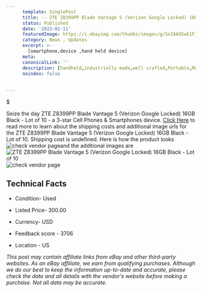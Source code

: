 ```yaml
---
      template: SinglePost
      title: -- ZTE Z8399PP Blade Vantage 5 (Verizon Google Locked) 16GB Black - Lot of 10
      status: Published
      date: '2023-02-11'
      featuredImage: https://i.ebayimg.com/thumbs/images/g/SoIAAOSwE1Fj3aDU/s-l225.jpg
      category: News , Updates
      excerpt: >-
        [smartphone,device ,hand held device]
      meta:
      canonicalLink: ''
      description: [handheld,industrially made,well crafted,Portable,Mobile,Compact,Convenient,Lightweight,Maneuverable,Man-portable,Miniature,Carriable,Hand-held,Light,Holdable,Transportable,Mobile device,Pocket-sized,On-the-go,Wireless,Cordless,Compact size,Convenient size, smartphone,device ,hand held device]
      noindex: false
      
        
---
```

$

Seize the day ZTE Z8399PP Blade Vantage 5 (Verizon Google Locked) 16GB Black - Lot of 10 - a 3-star Cell Phones & Smartphones device. [Click Here](https://www.ebay.com/itm/285140988802?hash=item4263ba3382%3Ag%3ASoIAAOSwE1Fj3aDU&mkevt=1&mkcid=1&mkrid=711-53200-19255-0&campid=%253CePNCampaignId%253E&customid=%253CreferenceId%253E&toolid=10049) to read more to learn about the shipping costs and additional image urls for the ZTE Z8399PP Blade Vantage 5 (Verizon Google Locked) 16GB Black - Lot of 10. Shipping cost is undefined. Here is how the product looks ![check vendor page](https://i.ebayimg.com/thumbs/images/g/SoIAAOSwE1Fj3aDU/s-l225.jpg)and the additional images are![ZTE Z8399PP Blade Vantage 5 (Verizon Google Locked) 16GB Black - Lot of 10](https://i.ebayimg.com/images/g/SoIAAOSwE1Fj3aDU/s-l1200.jpg)![check vendor page](https://origin-galleryplus.ebayimg.com/ws/web/285140988802_2_0_1/225x225.jpg)



 ## Technical Facts 



     
      

 - Condition- Used 


      

 - Listed Price- 300.00 


      

 - Currency- USD 


      

 - Feedback score - 3706 


      

 - Location - US 


      
      

 *_This post may contain affiliate links from eBay and other third-party websites. As an eBay affiliate, we earn from qualifying purchases. Although we do our best to keep the information up-to-date and accurate, please check the date and all details with the vendor's website before making a purchase. Not all data may be accurate._*






